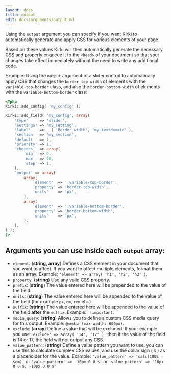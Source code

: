 ```yaml
---
layout: docs
title: output
edit: docs/arguments/output.md
---
```



Using the `output` argument you can specify if you want Kirki to automatically generate and apply CSS for various elements of your page.

Based on these values Kirki will then automatically generate the necessary CSS and properly enqueue it to the `<head>` of your document so that your changes take effect immediately without the need to write any additional code.

Example: Using the `output` argument of a slider control to automatically apply CSS that changes the `border-top-width` of elements with the `variable-top-border` class, and also the `border-bottom-width` of elements with the `variable-bottom-border` class:

```php
<?php
Kirki::add_config( 'my_config' );

Kirki::add_field( 'my_config', array(
	'type'     => 'slider',
	'settings' => 'my_setting',
	'label'    => __( 'Border width', 'my_textdomain' ),
	'section'  => 'my_section',
	'default'  => 1,
	'priority' => 1,
	'choices'  => array(
		'min'  => 0,
		'max'  => 20,
		'step' => 1,
	),
	'output' => array(
		array(
			'element'  => '.variable-top-border',
			'property' => 'border-top-width',
			'units'    => 'px',
		),
		array(
			'element'  => '.variable-bottom-border',
			'property' => 'border-bottom-width',
			'units'    => 'px',
		),
	),
) );
?>
```

## Arguments you can use inside each `output` array:

* `element`: (**string, array**) Defines a CSS element in your document that you want to affect. If you want to affect multiple elements, format them as an array. Example: `'element' => array( 'h1', 'h2', 'h3' )`.
* `property`: (**string**) Use any valid CSS property.
* `prefix`: (**string**) The value entered here will be prepended to the value of the field.
* `units`: (**string**) The value entered here will be appended to the value of the field (for example `px`, `em`, `rem` etc.)
* `suffix`: (**string**) The value entered here will be appended to the value of the field **after** the `suffix`. Example: ` !important`.
* `media_query`: (**string**) Allows you to define a custom CSS media query for this output. Example: `@media (max-width: 600px)`.
* `exclude`: (**array**) Define a value that will be excluded. If your example you use `'exclude' => array( '14', '17' ),` then if the value of the field is 14 or 17, the field will not output any CSS.
* `value_pattern`: (**string**) Define a value pattern you want to use. you can use this to calculate complex CSS values, and use the dollar sign ( `$` ) as a placeholder for the value. Example: `'value_pattern' => 'calc(100% - $em)'` or `'value_pattern' => '10px 0 0 $'` or `'value_pattern' => '10px 0 0 $, -10px 0 0 $'`
